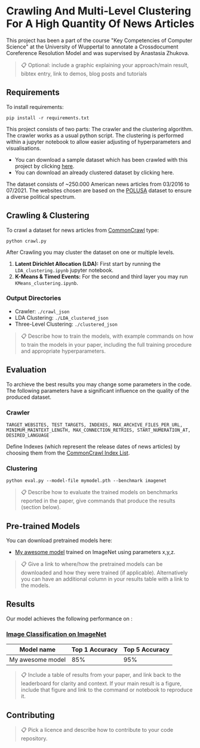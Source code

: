 # Crawling And Multi-Level Clustering For A High Quantity Of News Articles

This project has been a part of the course "Key Competencies of Computer Science" at the University of Wuppertal to annotate a Crossdocument Coreference Resolution Model and was supervised by Anastasia Zhukova. 

>📋  Optional: include a graphic explaining your approach/main result, bibtex entry, link to demos, blog posts and tutorials

## Requirements

To install requirements:

```setup
pip install -r requirements.txt
```
This project consists of two parts: The crawler and the clustering algorithm. The crawler works as a usual python script. The clustering is performed within a jupyter notebook to allow easier adjusting of hyperparameters and visualisations. 

- You can download a sample dataset which has been crawled with this project by clicking [here](https://drive.google.com/drive/u/0/folders/1hXE7dH-QrgaeUjD9fOlfpDlApA8XBPTP).
- You can download an already clustered dataset by clicking here.

The dataset consists of ~250.000 American news articles from 03/2016 to 07/2021. The websites chosen are based on the [POLUSA](https://arxiv.org/abs/2005.14024) dataset to ensure a diverse political spectrum.

## Crawling & Clustering

To crawl a dataset for news articles from [CommonCrawl](https://commoncrawl.org/) type:

```crawl
python crawl.py
```

After Crawling you may cluster the dataset on one or multiple levels. 
1) **Latent Dirichlet Allocation (LDA):** First start by running the `LDA_clustering.ipynb` jupyter notebook. 
2) **K-Means & Timed Events:** For the second and third layer you may run `KMeans_clustering.ipynb`.  

### Output Directories
- Crawler: `./crawl_json`
- LDA Clustering: `./LDA_clustered_json`
- Three-Level Clustering: `./clustered_json`

>📋  Describe how to train the models, with example commands on how to train the models in your paper, including the full training procedure and appropriate hyperparameters.

## Evaluation

To archieve the best results you may change some parameters in the code. The following parameters have a significant influence on the quality of the produced dataset.

### Crawler

```parameters
TARGET_WEBSITES, TEST_TARGETS, INDEXES, MAX_ARCHIVE_FILES_PER_URL, MINIMUM_MAINTEXT_LENGTH, MAX_CONNECTION_RETRIES, START_NUMERATION_AT, DESIRED_LANGUAGE
```

Define Indexes (which represent the release dates of news articles) by choosing them from the [CommonCrawl Index List](https://index.commoncrawl.org/).

### Clustering

```eval
python eval.py --model-file mymodel.pth --benchmark imagenet
```

>📋  Describe how to evaluate the trained models on benchmarks reported in the paper, give commands that produce the results (section below).

## Pre-trained Models

You can download pretrained models here:

- [My awesome model](https://drive.google.com/mymodel.pth) trained on ImageNet using parameters x,y,z. 

>📋  Give a link to where/how the pretrained models can be downloaded and how they were trained (if applicable).  Alternatively you can have an additional column in your results table with a link to the models.

## Results

Our model achieves the following performance on :

### [Image Classification on ImageNet](https://paperswithcode.com/sota/image-classification-on-imagenet)

| Model name         | Top 1 Accuracy  | Top 5 Accuracy |
| ------------------ |---------------- | -------------- |
| My awesome model   |     85%         |      95%       |

>📋  Include a table of results from your paper, and link back to the leaderboard for clarity and context. If your main result is a figure, include that figure and link to the command or notebook to reproduce it. 


## Contributing

>📋  Pick a licence and describe how to contribute to your code repository. 

